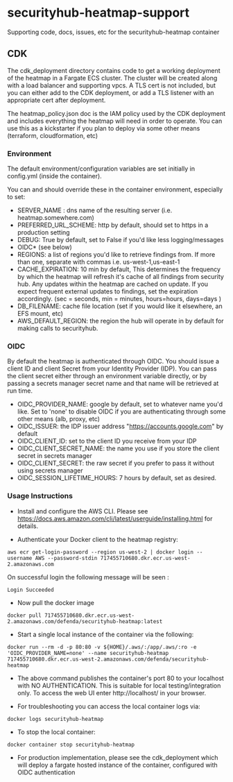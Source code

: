 # securityhub-heatmap-support
Supporting code, docs, issues, etc for the securityhub-heatmap container


## CDK
The cdk_deployment directory contains code to get a working deployment of the heatmap in a Fargate ECS cluster. The cluster will be created along with a load balancer and supporting vpcs. A TLS cert is not included, but you can either add to the CDK deployment, or add a TLS listener with an appropriate cert after deployment.

The heatmap_policy.json doc is the IAM policy used by the CDK deployment and includes everything the heatmap will need in order to operate. You can use this as a kickstarter if you plan to deploy via some other means (terraform, cloudformation, etc)

### Environment
The default environment/configuration variables are set initially in config.yml (inside the container).

You can and should override these in the container environment, especially to set:

 - SERVER_NAME : dns name of the resulting server (i.e. heatmap.somewhere.com)
 - PREFERRED_URL_SCHEME: http by default, should set to https in a production setting
 - DEBUG: True by default, set to False if you'd like less logging/messages
 - OIDC* (see below)
 - REGIONS: a list of regions you'd like to retrieve findings from. If more than one, separate with commas i.e. us-west-1,us-east-1
 - CACHE_EXPIRATION: 10 min by default, This determines the frequency by which the heatmap will refresh it's cache of all findings from security hub. Any updates within the heatmap are cached on update. If you expect frequent external updates to findings, set the expiration accordingly. (sec = seconds, min = minutes, hours=hours, days=days )
 - DB_FILENAME: cache file location (set if you would like it elsewhere, an EFS mount, etc)
 - AWS_DEFAULT_REGION: the region the hub will operate in by default for making calls to securityhub.


 ### OIDC
 By default the heatmap is authenticated through OIDC. You should issue a client ID and client Secret from your Identity Provider (IDP). You can pass the client secret either through an environment variable directly, or by passing a secrets manager secret name and that name will be retrieved at run time.

 - OIDC_PROVIDER_NAME: google by default, set to whatever name you'd like. Set to 'none' to disable OIDC if you are authenticating through some other means (alb, proxy, etc)
 - OIDC_ISSUER: the IDP issuer address "https://accounts.google.com" by default
 - OIDC_CLIENT_ID: set to the client ID you receive from your IDP
 - OIDC_CLIENT_SECRET_NAME: the name you use if you store the client secret in secrets manager
 - OIDC_CLIENT_SECRET: the raw secret if you prefer to pass it without using secrets manager
 - OIDC_SESSION_LIFETIME_HOURS: 7 hours by default, set as desired.



 ### Usage Instructions

 - Install and configure the AWS CLI. Please see https://docs.aws.amazon.com/cli/latest/userguide/installing.html for details.

 - Authenticate your Docker client to the heatmap registry:

```
aws ecr get-login-password --region us-west-2 | docker login --username AWS --password-stdin 717455710680.dkr.ecr.us-west-2.amazonaws.com
```

On successful login the following message will be seen :

    Login Succeeded

 - Now pull the docker image
```
docker pull 717455710680.dkr.ecr.us-west-2.amazonaws.com/defenda/securityhub-heatmap:latest
```

 - Start a single local instance of the container via the following:

```
docker run --rm -d -p 80:80 -v ${HOME}/.aws/:/app/.aws/:ro -e 'OIDC_PROVIDER_NAME=none' --name securityhub-heatmap 717455710680.dkr.ecr.us-west-2.amazonaws.com/defenda/securityhub-heatmap
```

- The above command publishes the container's port 80 to your localhost with NO AUTHENTICATION. This is suitable for local testing/integration only.   To access the web UI enter http://localhost/ in your browser.

- For troubleshooting you can access the local container logs via:

```
docker logs securityhub-heatmap
```

- To stop the local container:

```
docker container stop securityhub-heatmap
```

- For production implementation, please see the cdk_deployment which will deploy a fargate hosted instance of the container, configured with OIDC authentication